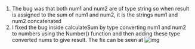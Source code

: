 1) The bug was that both num1 and num2 are of type string so when result is assigned to the sum of num1 and num2, it is the strings num1 and num2 concatenated
2) I fixed the bug inside calculateSum by type converting num1 and num2 to numbers using the Number() function and then adding these type converted nums to give result. The fix can be seen at ![img](sp24-cse110-lab4/expand/screenshots/fix.png)
